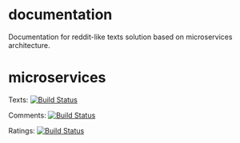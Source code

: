 # documentation
Documentation for reddit-like texts solution based on microservices architecture.

# microservices
Texts:
[![Build Status](https://travis-ci.org/blarup/rso-texts.svg?branch=master)](https://travis-ci.org/blarup/rso-texts)

Comments:
[![Build Status](https://travis-ci.org/blarup/rso-comments.svg?branch=master)](https://travis-ci.org/blarup/rso-comments)

Ratings:
[![Build Status](https://travis-ci.org/blarup/rso-ratings.svg?branch=master)](https://travis-ci.org/blarup/rso-ratings)
